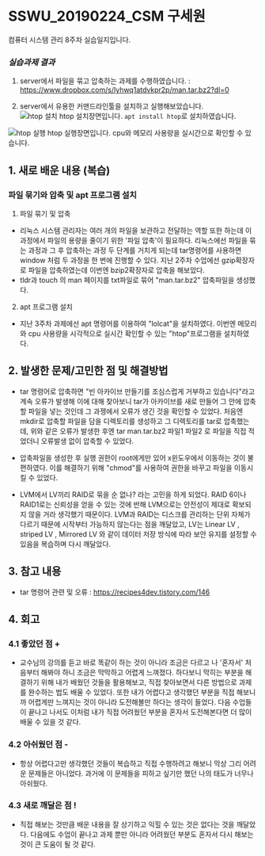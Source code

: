 # SSWU_20190224_CSM 구세원 

컴퓨터 시스템 관리 8주차 실습일지입니다.

### *실습과제 결과*

1. server에서 파일을 묶고 압축하는 과제를 수행하였습니다. 
   : https://www.dropbox.com/s/lyhwq1atdvkpr2p/man.tar.bz2?dl=0


2. server에서 유용한 커맨드라인툴을 설치하고 실행해보았습니다.  
![htop 설치](https://user-images.githubusercontent.com/65717358/116032959-823b5400-a69b-11eb-81c6-938934e19943.PNG)
htop 설치장면입니다. `apt install htop`로 설치하였습니다. 

![htop 실행](https://user-images.githubusercontent.com/65717358/116032963-836c8100-a69b-11eb-940e-50eeda439280.PNG)
htop 실행장면입니다. cpu와 메모리 사용량을 실시간으로 확인할 수 있습니다. 

 
 
## 1. 새로 배운 내용 (복습)
 
### 파일 묶기와 압축  및 apt 프로그램 설치  
 
 1) 파일 묶기 및 압축
- 리눅스 시스템 관리자는 여러 개의 파일을 보관하고 전달하는 역할 또한 하는데 이 과정에서 파일의 용량을 줄이기 위한 '파일 압축'이 필요하다. 리눅스에선 파일을 묶는 과정과 그 후 압축하는 과정 두 단계를 거치게 되는데 tar명령어를 사용하면 window 처럼 두 과정을 한 번에 진행할 수 있다. 지난 2주차 수업에선 gzip확장자로 파일을 압축하였는데 이번엔 bzip2확장자로 압축을 해보았다. 
- tldr과 touch 의 man 페이지를 txt파일로 묶어 "man.tar.bz2" 압축파일을 생성했다. 
 
 2) apt 프로그램 설치 
- 지난 3주차 과제에선 apt 명령어를 이용하여 "lolcat"을 설치하였다. 이번엔 메모리와 cpu 사용량을 시각적으로 실시간 확인할 수 있는 "htop"프로그램을 설치하였다. 


## 2. 발생한 문제/고민한 점 및 해결방법

-  tar 명령어로 압축하면 "빈 아카이브 만들기를 조심스럽게 거부하고 있습니다"라고 계속 오류가 발생해 이에 대해 찾아보니 tar가 아카이브를 새로 만들어 그 안에 압축할 파일을 넣는 것인데 그 과젱에서 오류가 생긴 것을 확인할 수 있었다. 처음엔 mkdir로 압축할 파일을 담을 디렉토리를 생성하고 그 디렉토리를 tar로 압축했는데, 위와 같은 오류가 발생한 후엔 tar man.tar.bz2 파일1 파일2 로 파일을 직접 적었더니 오류발생 없이 압축할 수 있었다. 

- 압축파일을 생성한 후 실행 권한이 root에게만 있어 x윈도우에서 이동하는 것이 불편하였다. 이를 해결하기 위해 "chmod"를 사용하여 권한을 바꾸고 파일을 이동시킬 수 있었다. 

- LVM에서 LV끼리 RAID로 묶을 순 없나? 라는 고민을 하게 되었다. RAID 6이나 RAID1로는 신뢰성을 얻을 수 있는 것에 반해 LVM으로는 안전성이 제대로 확보되지 않을 거라 생각했기 때문이다. LVM과 RAID는 디스크를 관리하는 단위 자체가 다르기 때문에 시작부터 가능하지 않는다는 점을 깨달았고, LV는  Linear LV , striped LV , Mirrored LV 와 같이 데이터 저장 방식에 따라 보안 유지를 설정할 수 있음을 복습하며 다시 깨달았다. 



## 3. 참고 내용
- tar 명령어 관련 및 오류 : 
   https://recipes4dev.tistory.com/146
  


## 4. 회고    
    
### 4.1 좋았던 점 +
	
- 교수님의 강의를 듣고 바로 똑같이 하는 것이 아니라 조금은 다르고 나 '혼자서' 처음부터 해봐야 하니 조금은 막막하고 어렵게 느껴졌다. 하다보니 막히는 부분을 해결하기 위해 내가 배웠던 것들을 활용해보고, 직접 찾아보면서 다른 방법으로 과제를 완수하는 법도 배울 수 있었다. 또한 내가 어렵다고 생각했던 부분을 직접 해보니까 어렵게만 느껴지는 것이 아니라 도전해볼만 하다는 생각이 들었다. 다음 수업들이 끝나고 나서도 이처럼 내가 직접 어려웠던 부분을 혼자서 도전해본다면 더 많이 배울 수 있을 것 같다.  

### 4.2 아쉬웠던 점 -
	
- 항상 어렵다고만 생각했던 것들이 복습하고 직접 수행하려고 해보니 막상 그리 어려운 문제들은 아니었다. 과거에 이 문제들을 피하고 싶기만 했던 나의 태도가 너무나 아쉬웠다.  
  
### 4.3 새로 깨달은 점 !

- 직접 해보는 것만큼 배운 내용을 잘 상기하고 익힐 수 있는 것은 없다는 것을 깨달았다. 다음에도 수업이 끝나고 과제 뿐만 아니라 어려웠던 부분도 혼자서 다시 해보는 것이 큰 도움이 될 것 같다. 
